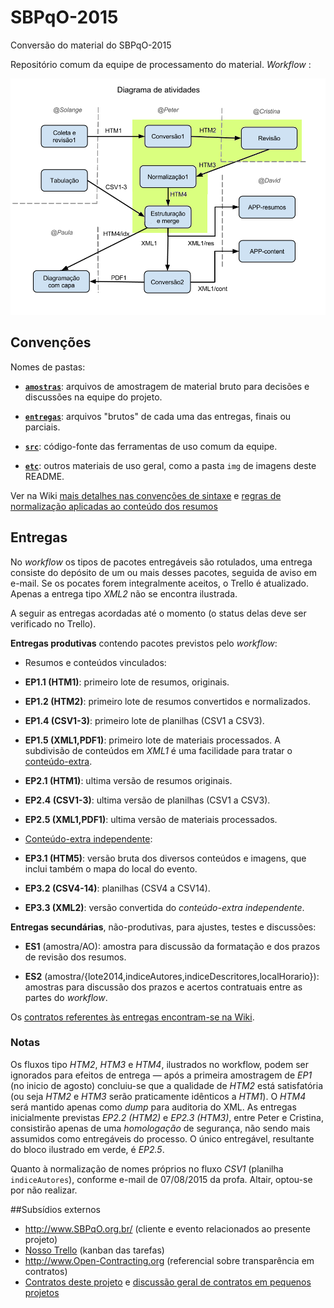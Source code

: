 # SBPqO-2015
Conversão do material do SBPqO-2015

Repositório comum da equipe de processamento do material. *Workflow* :

![alt text](https://github.com/ppKrauss/SBPqO-2015/blob/master/etc/imgs/diagrama1-workflow.png "Logo Title Text 1")

## Convenções

Nomes de pastas:

* [**`amostras`**](./amostras): arquivos de amostragem de material bruto para decisões e discussões na equipe do projeto.

* [**`entregas`**](./entregas): arquivos "brutos" de cada uma das entregas, finais ou parciais. 

* [**`src`**](./src): código-fonte das ferramentas de uso comum da equipe.

* [**`etc`**](./etc): outros materiais de uso geral, como a pasta `img` de imagens deste README.

Ver  na Wiki [mais detalhes nas convenções de sintaxe](https://github.com/ppKrauss/SBPqO-2015/wiki/Gloss%C3%A1rio-e-conven%C3%A7%C3%B5es) e [regras de normalização aplicadas ao conteúdo dos resumos](https://github.com/ppKrauss/SBPqO-2015/wiki/Regras-de-normaliza%C3%A7%C3%A3o-aplicadas)

## Entregas
No *workflow* os tipos de pacotes entregáveis são rotulados, uma entrega consiste do depósito de um ou mais desses pacotes, seguida de aviso em e-mail. Se os pocates forem integralmente aceitos, o Trello é atualizado. Apenas a entrega tipo *XML2* não se encontra ilustrada.  

A seguir as entregas acordadas até o momento (o status delas deve ser verificado no Trello).

**Entregas produtivas** contendo pacotes previstos pelo *workflow*:

* Resumos e conteúdos vinculados:

 * **EP1.1 (HTM1)**: primeiro lote de resumos, originais.

 * **EP1.2 (HTM2)**: primeiro lote de resumos convertidos e normalizados.

 * **EP1.4 (CSV1-3)**: primeiro lote de planilhas (CSV1 a CSV3).

 * **EP1.5 (XML1,PDF1)**: primeiro lote de materiais processados. A subdivisão de conteúdos em *XML1* é uma facilidade para tratar o [conteúdo-extra](https://github.com/ppKrauss/SBPqO-2015/wiki/Gloss%C3%A1rio-e-conven%C3%A7%C3%B5es).

 * **EP2.1 (HTM1)**: ultima versão de resumos originais.

 * **EP2.4 (CSV1-3)**: ultima versão de planilhas (CSV1 a CSV3).

 * **EP2.5 (XML1,PDF1)**: ultima versão de materiais processados.
  
* [Conteúdo-extra independente](https://github.com/ppKrauss/SBPqO-2015/wiki/Gloss%C3%A1rio-e-conven%C3%A7%C3%B5es):

 * **EP3.1 (HTM5)**: versão bruta dos diversos conteúdos e imagens, que inclui também o mapa do local do evento.

 * **EP3.2 (CSV4-14)**: planilhas (CSV4 a CSV14).

 * **EP3.3 (XML2)**: versão convertida do *conteúdo-extra independente*.

**Entregas secundárias**, não-produtivas, para ajustes, testes e discussões:

* **ES1** (amostra/AO):  amostra para discussão da formatação e dos prazos de revisão dos resumos. 

* **ES2** (amostra/{lote2014,indiceAutores,indiceDescritores,localHorario}): amostras para discussão dos prazos e acertos contratuais entre as partes do *workflow*. 

Os [contratos referentes às entregas encontram-se na Wiki](https://github.com/ppKrauss/SBPqO-2015/wiki).

### Notas

Os fluxos tipo *HTM2*, *HTM3* e  *HTM4*, ilustrados no workflow, podem ser ignorados para efeitos de entrega  &mdash; após a primeira amostragem de *EP1* (no inicio de agosto) concluiu-se que a qualidade de *HTM2* está satisfatória (ou seja *HTM2* e *HTM3* serão praticamente idênticos a *HTM1*). O *HTM4* será mantido apenas como *dump* para auditoria do XML. As entregas inicialmente previstas *EP2.2 (HTM2)* e *EP2.3 (HTM3)*, entre Peter e Cristina, consistirão apenas de uma *homologação* de segurança, não sendo mais assumidos como entregáveis do processo. O único entregável, resultante do bloco ilustrado em verde, é *EP2.5*.

Quanto à normalização de nomes próprios no fluxo *CSV1* (planilha `indiceAutores`), conforme e-mail de 07/08/2015 da profa. Altair, optou-se por não realizar.

##Subsídios externos
* http://www.SBPqO.org.br/ (cliente e evento relacionados ao presente projeto)
* [Nosso Trello](https://trello.com/b/ST4FS44Z/sbpqo-2015) (kanban das tarefas)
* http://www.Open-Contracting.org (referencial sobre transparência em contratos)
* [Contratos deste projeto](https://github.com/ppKrauss/SBPqO-2015/wiki) e [discussão geral de contratos em pequenos projetos](http://www.xmlfusion.org/wiki-do-mei/Contratos)

